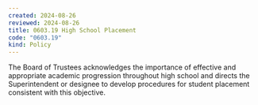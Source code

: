 ```yaml
---
created: 2024-08-26
reviewed: 2024-08-26
title: 0603.19 High School Placement
code: "0603.19"
kind: Policy
---
```


The Board of Trustees acknowledges the importance of effective and appropriate academic progression throughout high school and directs the Superintendent or designee to develop procedures for student placement consistent with this objective.
